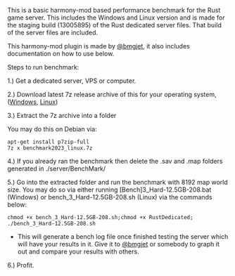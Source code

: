 This is a basic harmony-mod based performance benchmark for the Rust game server. This includes the Windows and Linux version and is made for the staging build (13005895) of the Rust dedicated server files. That build of the server files are included.

This harmony-mod plugin is made by [@bmgjet](https://github.com/bmgjet), it also includes documentation on how to use below.

Steps to run benchmark:

1.) Get a dedicated server, VPS or computer.

2.) Download latest 7z release archive of this for your operating system, ([Windows](https://github.com/gmc-hosting/rust-server-benchmark/releases/download/v1.0.0/benchmark2023_windows.7z), [Linux](https://github.com/gmc-hosting/rust-server-benchmark/releases/download/v1.0.0/benchmark2023_linux.7z))

3.) Extract the 7z archive into a folder

You may do this on Debian via:

```
apt-get install p7zip-full
7z x benchmark2023_linux.7z
```

4.) If you already ran the benchmark then delete the .sav and .map folders generated in ./server/BenchMark/

5.) Go into the extracted folder and run the benchmark with 8192 map world size. You may do so via either running [Bench]3_Hard-12.5GB-208.bat (Windows) or bench_3_Hard-12.5GB-208.sh (Linux) via the commands below:


```
chmod +x bench_3_Hard-12.5GB-208.sh;chmod +x RustDedicated;
./bench_3_Hard-12.5GB-208.sh
```

   -  This will generate a bench log file once finished testing the server which will have your results in it. Give it to [@bmgjet](https://github.com/bmgjet) or somebody to graph it out and compare your results with others.

6.) Profit.
